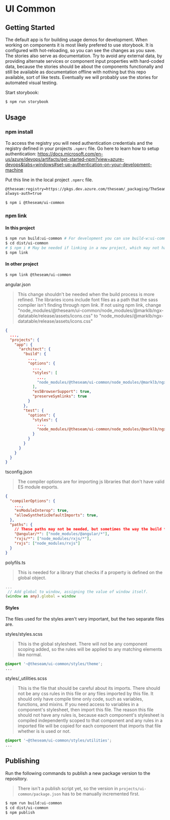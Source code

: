 # UI Common

## Getting Started

The default app is for building usage demos for development. When working on components it is most likely prefered to use storybook. It is configured with hot-reloading, so you can see the changes as you save. The stories also serve as documentation. Try to avoid any external data, by providing alternate services or component input properties with hard-coded data, because the stories should be about the components functionally and still be available as documentation offline with nothing but this repo available, sort of like tests. Eventually we will probably use the stories for automated visual testing.

Start storybook:

```sh
$ npm run storybook
```

## Usage

### npm install

To access the registry you will need authentication credentials and the registry defined in your projects `.npmrc` file. Go here to learn how to setup authentication: https://docs.microsoft.com/en-us/azure/devops/artifacts/get-started-npm?view=azure-devops&tabs=windows#set-up-authentication-on-your-development-machine

Put this line in the local project `.npmrc` file.

```sh
@theseam:registry=https://pkgs.dev.azure.com/theseam/_packaging/TheSeam.Packages/npm/registry/
always-auth=true
```

```sh
$ npm i @theseam/ui-common
```

### npm link

#### In this project

```sh
$ npm run build:ui-common # For development you can use build-w:ui-common for watch mode.
$ cd dist/ui-common
# $ npm i # May be needed if linking in a new project, which may not have the dependencies in its own node_modules, since `npm link @theseam/ui-common` doesn't install dependencies like `npm i @theseam/ui-common`
$ npm link
```

#### In other project

```sh
$ npm link @theseam/ui-common
```

angular.json

> This change shouldn't be needed when the build process is more refined. The libraries icons include font files as a path that the sass compiler isn't finding through npm link.
> If not using npm link, change "node_modules/@theseam/ui-common/node_modules/@marklb/ngx-datatable/release/assets/icons.css" to "node_modules/@marklb/ngx-datatable/release/assets/icons.css"

```json
{
  ...,
  "projects": {
    "app": {
      "architect": {
        "build": {
          ...,
          "options": {
            ...,
            "styles": [
              ...,
              "node_modules/@theseam/ui-common/node_modules/@marklb/ngx-datatable/release/assets/icons.css"
            ],
            "es5BrowserSupport": true,
            "preserveSymlinks": true
          }
        },
        "test": {
          "options": {
            "styles": {
              ...,
              "node_modules/@theseam/ui-common/node_modules/@marklb/ngx-datatable/release/assets/icons.css"
            }
          }
        }
      }
    }
  }
}
```

tsconfig.json

> The compiler options are for importing js libraries that don't have valid ES module exports.

```json
{
  "compilerOptions": {
    ...,
    "esModuleInterop": true,
    "allowSyntheticDefaultImports": true,
  },
  "paths": {
    // These paths may not be needed, but sometimes the way the build tools reference modules will confuse the type checking by including the path in the `.d.ts` files, causing the same named objects to not be the same.
    "@angular/*": ["node_modules/@angular/*"],
    "rxjs/*": ["node_modules/rxjs/*"],
    "rxjs": ["node_modules/rxjs"]
  }
}

```

polyfils.ts

> This is needed for a library that checks if a property is defined on the global object.

```ts
...
 // Add global to window, assigning the value of window itself.
(window as any).global = window
```

#### Styles

The files used for the styles aren't very important, but the two separate files are.

styles/styles.scss

> This is the global stylesheet. There will not be any component scoping added, so the rules will be applied to any matching elements like normal.

```scss
@import '~@theseam/ui-common/styles/theme';
...
```

styles/_utilities.scss

> This is the file that should be careful about its imports. There should not be any css rules in this file or any files imported by this file. It should only have compile time only code, such as variables, functions, and mixins.
> If you need access to variables in a component's stylesheet, then import this file.
> The reason this file should not have any rules is, because each component's stylesheet is compiled independently scoped to that component and any rules in a imported file will be copied for each component that imports that file whether is is used or not.

```scss
@import '~@theseam/ui-common/styles/utilities';
...
```

## Publishing

Run the following commands to publish a new package version to the repository.

> There isn't a publish script yet, so the version in `projects/ui-common/package.json` has to be manually incremented first.

```sh
$ npm run build:ui-common
$ cd dist/ui-common
$ npm publish
```
